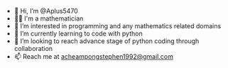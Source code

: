 - 👋 Hi, I’m @Aplus5470
- 👨‍🏫 I'm a mathematician 
- 👀 I’m interested in programming and any mathematics related domains
- 🌱 I’m currently learning to code with python
- 💞️ I’m looking to reach advance stage of python coding through collaboration
- 📫 Reach me at acheampongstephen1992@gmail.com

<!---
Aplus5470/Aplus5470 is a ✨ special ✨ repository because its `README.md` (this file) appears on your GitHub profile.
You can click the Preview link to take a look at your changes.
--->
